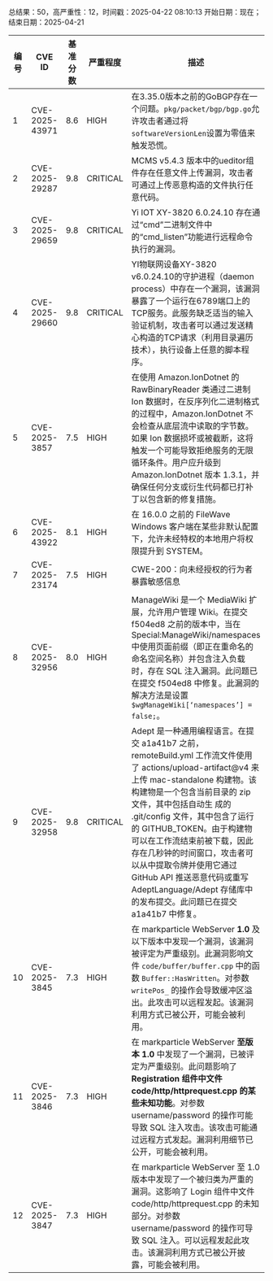总结果：50，高严重性：12，时间戳：2025-04-22 08:10:13
开始日期：现在；结束日期：2025-04-21

| 编号 | CVE ID | 基准分数 | 严重程度 | 描述 | 参考资料 |
|-----|--------|------------|----------|-------------|------------|
| 1 | CVE-2025-43971 | 8.6  | HIGH | 在3.35.0版本之前的GoBGP存在一个问题。`pkg/packet/bgp/bgp.go`允许攻击者通过将`softwareVersionLen`设置为零值来触发恐慌。 | [1]https://github.com/osrg/gobgp/commit/08a001e06d90e8bcc190084c66992f46f62c0986<br>[2]https://github.com/osrg/gobgp/compare/v3.34.0...v3.35.0 |
| 2 | CVE-2025-29287 | 9.8  | CRITICAL | MCMS v5.4.3 版本中的ueditor组件存在任意文件上传漏洞，攻击者可通过上传恶意构造的文件执行任意代码。 | [1]http://cms.com<br>[2]https://gist.github.com/erdan111/38dcb5150b523436fe01249b2542f02f#file-cve-2025-29287<br>[3]https://gitee.com/mingSoft/MCMS/issues/IBOOTX<br>[4]https://gitee.com/mingSoft/MCMS/issues/IBOOTX |
| 3 | CVE-2025-29659 | 9.8  | CRITICAL |  Yi IOT XY-3820 6.0.24.10 存在通过“cmd”二进制文件中的“cmd_listen”功能进行远程命令执行的漏洞。 | [1]https://github.com/Yasha-ops/RCE-YiIOT<br>[2]https://github.com/Yasha-ops/vulnerability-research/tree/master/CVE-2025-29659<br>[3]https://github.com/Yasha-ops/vulnerability-research/tree/master/CVE-2025-29659 |
| 4 | CVE-2025-29660 | 9.8  | CRITICAL | YI物联网设备XY-3820 v6.0.24.10的守护进程（daemon process）中存在一个漏洞，该漏洞暴露了一个运行在6789端口上的TCP服务。此服务缺乏适当的输入验证机制，攻击者可以通过发送精心构造的TCP请求（利用目录遍历技术），执行设备上任意的脚本程序。 | [1]https://github.com/Yasha-ops/RCE-YiIOT<br>[2]https://github.com/Yasha-ops/vulnerability-research/tree/master/CVE-2025-29660 |
| 5 | CVE-2025-3857 | 7.5  | HIGH | 在使用 Amazon.IonDotnet 的 RawBinaryReader 类通过二进制 Ion 数据时，在反序列化二进制格式的过程中，Amazon.IonDotnet 不会检查从底层流中读取的字节数。如果 Ion 数据损坏或被截断，这将触发一个可能导致拒绝服务的无限循环条件。用户应升级到 Amazon.IonDotnet 版本 1.3.1，并确保任何分支或衍生代码都已打补丁以包含新的修复措施。 | [1]https://aws.amazon.com/security/security-bulletins/AWS-2025-009/<br>[2]https://github.com/amazon-ion/ion-dotnet/security/advisories/GHSA-gm2p-wf5c-w3pj |
| 6 | CVE-2025-43922 | 8.1  | HIGH | 在 16.0.0 之前的 FileWave Windows 客户端在某些非默认配置下，允许未经特权的本地用户将权限提升到 SYSTEM。 | [1]https://kb.filewave.com/books/downloads/page/filewave-version-1603 |
| 7 | CVE-2025-23174 | 7.5  | HIGH | CWE-200：向未经授权的行为者暴露敏感信息 | [1]https://www.gov.il/en/departments/dynamiccollectors/cve_advisories_listing?skip=0 |
| 8 | CVE-2025-32956 | 8.0  | HIGH | ManageWiki 是一个 MediaWiki 扩展，允许用户管理 Wiki。在提交 f504ed8 之前的版本中，当在 Special:ManageWiki/namespaces 中使用页面前缀（即正在重命名的命名空间名称）并包含注入负载时，存在 SQL 注入漏洞。此问题已在提交 f504ed8 中修复。此漏洞的解决方法是设置 `$wgManageWiki[‘namespaces’] = false;`。 | [1]https://github.com/miraheze/ManageWiki/commit/f504ed8eeb59b57ebb90f93cd44f23da4c5bc4c9<br>[2]https://github.com/miraheze/ManageWiki/security/advisories/GHSA-gg42-cv66-f5x7 |
| 9 | CVE-2025-32958 | 9.8  | CRITICAL | Adept 是一种通用编程语言。在提交 a1a41b7 之前，remoteBuild.yml 工作流文件使用了 actions/upload-artifact@v4 来上传 mac-standalone 构建物。该构建物是一个包含当前目录的 zip 文件，其中包括自动生 成的 .git/config 文件，其中包含了运行的 GITHUB_TOKEN。由于构建物可以在工作流结束前被下载，因此存在几秒钟的时间窗口，攻击者可以从中提取令牌并使用它通过 GitHub API 推送恶意代码或重写 AdeptLanguage/Adept 存储库中的发布提交。此问题已在提交 a1a41b7 中修复。 | [1]https://github.com/AdeptLanguage/Adept/commit/a1a41b72cdf1bebfc0cf6d7b3a8350e6406b2220<br>[2]https://github.com/AdeptLanguage/Adept/security/advisories/GHSA-8c7v-vccv-cx4q |
| 10 | CVE-2025-3845 | 7.3  | HIGH | 在 markparticle WebServer **1.0** 及以下版本中发现一个漏洞，该漏洞被评定为严重级别。此漏洞影响文件 `code/buffer/buffer.cpp` 中的函数 `Buffer::HasWritten`。对参数 `writePos_` 的操作会导致缓冲区溢出。此攻击可以远程发起。该漏洞利用方式已被公开，可能会被利用。 | [1]https://magnificent-dill-351.notion.site/Arbitrary-Memory-Writing-in-WebServer-1-0-1d1c693918ed80889711ebd44f7f9a31<br>[2]https://vuldb.com/?ctiid.305773<br>[3]https://vuldb.com/?id.305773<br>[4]https://vuldb.com/?submit.556273 |
| 11 | CVE-2025-3846 | 7.3  | HIGH | 在 markparticle WebServer **至版本 1.0** 中发现了一个漏洞，已被评定为严重级别。此问题影响了 **Registration 组件中文件 code/http/httprequest.cpp 的某些未知功能**。对参数 username/password 的操作可能导致 SQL 注入攻击。该攻击可能通过远程方式发起。漏洞利用细节已公开，可能会被利用。 | [1]https://magnificent-dill-351.notion.site/SQL-Injection-of-Login-in-WebServer-1-0-1d1c693918ed800b847bcc28bd691b7c<br>[2]https://magnificent-dill-351.notion.site/SQL-Injection-of-Register-in-WebServer-1-0-1d1c693918ed80b69a0bfcd9b685de46<br>[3]https://vuldb.com/?ctiid.305774<br>[4]https://vuldb.com/?id.305774<br>[5]https://vuldb.com/?submit.556274 |
| 12 | CVE-2025-3847 | 7.3  | HIGH | 在 markparticle WebServer 至 1.0 版本中发现了一个被归类为严重的漏洞。这影响了 Login 组件中文件 code/http/httprequest.cpp 的未知部分。对参数 username/password 的操作可导致 SQL 注入。可以远程发起此攻击。该漏洞利用方式已被公开披露，可能会被利用。 | [1]https://magnificent-dill-351.notion.site/SQL-Injection-of-Login-in-WebServer-1-0-1d1c693918ed800b847bcc28bd691b7c<br>[2]https://vuldb.com/?ctiid.305775<br>[3]https://vuldb.com/?id.305775<br>[4]https://vuldb.com/?submit.556275 |